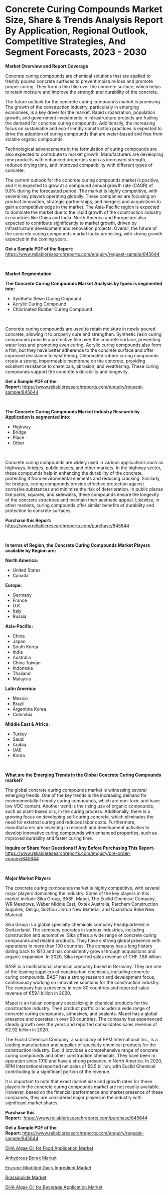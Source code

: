 <p><h1>Concrete Curing Compounds Market Size, Share & Trends Analysis Report By Application, Regional Outlook, Competitive Strategies, And Segment Forecasts, 2023 - 2030</h1></p><p><strong>Market Overview and Report Coverage</strong></p>
<p><p>Concrete curing compounds are chemical solutions that are applied to freshly poured concrete surfaces to prevent moisture loss and promote proper curing. They form a thin film over the concrete surface, which helps to retain moisture and improve the strength and durability of the concrete.</p><p>The future outlook for the concrete curing compounds market is promising. The growth of the construction industry, particularly in emerging economies, is a key driver for the market. Rapid urbanization, population growth, and government investments in infrastructure projects are fueling the demand for concrete curing compounds. Additionally, the increasing focus on sustainable and eco-friendly construction practices is expected to drive the adoption of curing compounds that are water-based and free from volatile organic compounds.</p><p>Technological advancements in the formulation of curing compounds are also expected to contribute to market growth. Manufacturers are developing new products with enhanced properties such as increased strength, reduced drying time, and improved compatibility with different types of concrete.</p><p>The current outlook for the concrete curing compounds market is positive, and it is expected to grow at a compound annual growth rate (CAGR) of 9.8% during the forecasted period. The market is highly competitive, with several key players operating globally. These companies are focusing on product innovation, strategic partnerships, and mergers and acquisitions to gain a competitive edge in the market. The Asia-Pacific region is expected to dominate the market due to the rapid growth of the construction industry in countries like China and India. North America and Europe are also expected to contribute significantly to market growth, driven by infrastructure development and renovation projects. Overall, the future of the concrete curing compounds market looks promising, with strong growth expected in the coming years.</p></p>
<p><strong>Get a Sample PDF of the Report:</strong> <a href="https://www.reliableresearchreports.com/enquiry/request-sample/845644">https://www.reliableresearchreports.com/enquiry/request-sample/845644</a></p>
<p>&nbsp;</p>
<p><strong>Market Segmentation</strong></p>
<p><strong>The Concrete Curing Compounds Market Analysis by types is segmented into:</strong></p>
<p><ul><li>Synthetic Resin Curing Cmpound</li><li>Acrylic Curing Compound</li><li>Chlorinated Rubber Curing Compound</li></ul></p>
<p>&nbsp;</p>
<p><p>Concrete curing compounds are used to retain moisture in newly poured concrete, allowing it to properly cure and strengthen. Synthetic resin curing compounds provide a protective film over the concrete surface, preventing water loss and promoting even curing. Acrylic curing compounds also form a film, but they have better adherence to the concrete surface and offer improved resistance to weathering. Chlorinated rubber curing compounds create a strong, impermeable membrane on the concrete, providing excellent resistance to chemicals, abrasion, and weathering. These curing compounds support the concrete's durability and longevity.</p></p>
<p><strong>Get a Sample PDF of the Report:</strong>&nbsp;<a href="https://www.reliableresearchreports.com/enquiry/request-sample/845644">https://www.reliableresearchreports.com/enquiry/request-sample/845644</a></p>
<p>&nbsp;</p>
<p><strong>The Concrete Curing Compounds Market Industry Research by Application is segmented into:</strong></p>
<p><ul><li>Highway</li><li>Bridge</li><li>Place</li><li>Other</li></ul></p>
<p>&nbsp;</p>
<p><p>Concrete curing compounds are widely used in various applications such as highways, bridges, public places, and other markets. In the highway sector, these compounds help in enhancing the durability of the concrete, protecting it from environmental elements and reducing cracking. Similarly, for bridges, curing compounds provide effective protection against corrosive substances and minimize the risk of deterioration. In public places like parks, squares, and sidewalks, these compounds ensure the longevity of the concrete structures and maintain their aesthetic appeal. Likewise, in other markets, curing compounds offer similar benefits of durability and protection to concrete surfaces.</p></p>
<p><strong>Purchase this Report:</strong>&nbsp; <a href="https://www.reliableresearchreports.com/purchase/845644">https://www.reliableresearchreports.com/purchase/845644</a></p>
<p>&nbsp;</p>
<p><strong>In terms of Region, the Concrete Curing Compounds Market Players available by Region are:</strong></p>
<p>
    <p> <strong> North America: </strong>
        <ul>
            <li>United States</li>
            <li>Canada</li>
        </ul>
        </p> 
    <p> <strong> Europe: </strong>
        <ul>
            <li>Germany</li>
            <li>France</li>
            <li>U.K.</li>
            <li>Italy</li>
            <li>Russia</li>
        </ul>
        </p> 
    <p> <strong> Asia-Pacific: </strong>
        <ul>
            <li>China</li>
            <li>Japan</li>
            <li>South Korea</li>
            <li>India</li>
            <li>Australia</li>
            <li>China Taiwan</li>
            <li>Indonesia</li>
            <li>Thailand</li>
            <li>Malaysia</li>
        </ul>
        </p> 
    <p> <strong> Latin America: </strong>
        <ul>
            <li>Mexico</li>
            <li>Brazil</li>
            <li>Argentina Korea</li>
            <li>Colombia</li>
        </ul>
        </p> 
    <p> <strong> Middle East & Africa: </strong>
        <ul>
            <li>Turkey</li>
            <li>Saudi</li>
            <li>Arabia</li>
            <li>UAE</li>
            <li>Korea</li>
        </ul>
    </p>
    </p>
<p>&nbsp;</p>
<p><strong>What are the Emerging Trends in the Global Concrete Curing Compounds market?</strong></p>
<p><p>The global concrete curing compounds market is witnessing several emerging trends. One of the key trends is the increasing demand for environmentally-friendly curing compounds, which are non-toxic and have low VOC content. Another trend is the rising use of organic compounds, such as plant-based oils, in the curing process. Additionally, there is a growing focus on developing self-curing concrete, which eliminates the need for external curing and reduces labor costs. Furthermore, manufacturers are investing in research and development activities to develop innovative curing compounds with enhanced properties, such as improved durability and faster curing time.</p></p>
<p><strong>Inquire or Share Your Questions If Any Before Purchasing This Report</strong>- <a href="https://www.reliableresearchreports.com/enquiry/pre-order-enquiry/845644">https://www.reliableresearchreports.com/enquiry/pre-order-enquiry/845644</a></p>
<p>&nbsp;</p>
<p><strong>Major Market Players</strong></p>
<p><p>The concrete curing compounds market is highly competitive, with several major players dominating the industry. Some of the key players in this market include Sika Group, BASF, Mapei, The Euclid Chemical Company, WR Meadows, Weber Middle East, Oxtek Australia, Parchem Construction Supplies, Deligu, Suzhou Jinrun New Material, and Quanzhou Boke New Material. </p><p>Sika Group is a global specialty chemicals company headquartered in Switzerland. The company operates in various industries, including construction and automotive. Sika offers a wide range of concrete curing compounds and related products. They have a strong global presence with operations in more than 100 countries. The company has a long history dating back to 1910 and has consistently grown through acquisitions and organic expansion. In 2020, Sika reported sales revenue of CHF 7.88 billion.</p><p>BASF is a multinational chemical company based in Germany. They are one of the leading suppliers of construction chemicals, including concrete curing compounds. BASF has a strong research and development focus, continuously working on innovative solutions for the construction industry. The company has a presence in over 80 countries and reported sales revenue of €59.1 billion in 2020.</p><p>Mapei is an Italian company specializing in chemical products for the construction industry. Their product portfolio includes a wide range of concrete curing compounds, adhesives, and sealants. Mapei has a global presence and operates in over 60 countries. The company has experienced steady growth over the years and reported consolidated sales revenue of €2.92 billion in 2020.</p><p>The Euclid Chemical Company, a subsidiary of RPM International Inc., is a leading manufacturer and supplier of specialty chemical products for the construction industry. Euclid provides a comprehensive range of concrete curing compounds and other construction chemicals. They have been in operation since 1910 and have a strong presence in North America. In 2020, RPM International reported net sales of $5.5 billion, with Euclid Chemical contributing to a significant portion of the revenue.</p><p>It is important to note that exact market size and growth rates for these players in the concrete curing compounds market are not readily available. However, based on the financial performance and market presence of these companies, they are considered major players in the industry with significant market shares.</p></p>
<p><strong>Purchase this Report:</strong>&nbsp;&nbsp;<a href="https://www.reliableresearchreports.com/purchase/845644">https://www.reliableresearchreports.com/purchase/845644</a></p>
<p></p>
<p><strong>Get a Sample PDF of the Report:</strong>&nbsp;<a href="https://www.reliableresearchreports.com/enquiry/request-sample/845644">https://www.reliableresearchreports.com/enquiry/request-sample/845644</a></p>
<p><p><a href="https://medium.com/@evalynkoepp98698/dha-algae-oil-for-food-application-market-insight-market-trends-growth-forecasted-from-2023-to-e1ff928c0bb3">DHA Algae Oil for Food Application Market</a></p><p><a href="https://github.com/provorikovar/Market-Research-Report-List-1/blob/main/anhydrous-borax-market.md">Anhydrous Borax Market</a></p><p><a href="https://medium.com/@drakesporer988/enzyme-modified-dairy-ingredient-market-insights-into-market-cagr-market-trends-and-growth-7390584dd9ce">Enzyme Modified Dairy Ingredient Market</a></p><p><a href="https://github.com/kipkeeva/Market-Research-Report-List-1/blob/main/brassinolide-market.md">Brassinolide Market</a></p><p><a href="https://medium.com/@reganklocko456458/dha-algae-oil-for-beverage-application-market-furnishes-information-on-market-share-market-trends-2e271ff5aa47">DHA Algae Oil for Beverage Application Market</a></p></p>